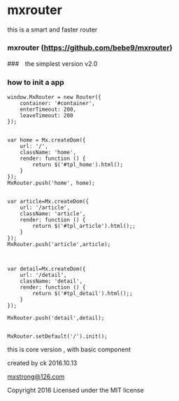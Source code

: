 # mxrouter
this is a smart and faster router

### mxrouter (https://github.com/bebe9/mxrouter)

###　the simplest version v2.0


### how to init a app

    window.MxRouter = new Router({
        container: '#container',
        enterTimeout: 200,
        leaveTimeout: 200
    });


    var home = Mx.createDom({
        url: '/',
        className: 'home',
        render: function () {
            return $('#tpl_home').html();
        }
    });
    MxRouter.push('home', home);


    var article=Mx.createDom({
        url: '/article',
        className: 'article',
        render: function () {
            return $('#tpl_article').html();;
        }
    });
    MxRouter.push('article',article);



    var detail=Mx.createDom({
        url: '/detail',
        className: 'detail',
        render: function () {
            return $('#tpl_detail').html();;
        }
    });

    MxRouter.push('detail',detail);


    MxRouter.setDefault('/').init();
    
    
this is core version , with basic component

created by ck  2016.10.13

mxstrong@126.com

Copyright 2016
Licensed under the  MIT license
